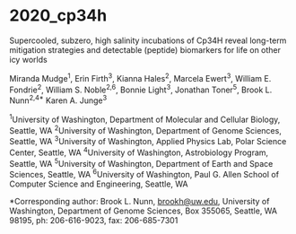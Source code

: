 # 2020_cp34h
Supercooled, subzero, high salinity incubations of Cp34H reveal long-term mitigation strategies and detectable (peptide) biomarkers for life on other icy worlds


Miranda Mudge<sup>1</sup>, Erin Firth<sup>3</sup>, Kianna Hales<sup>2</sup>, Marcela Ewert<sup>3</sup>, William E. Fondrie<sup>2</sup>, William S. Noble<sup>2,6</sup>, Bonnie Light<sup>3</sup>, Jonathan Toner<sup>5</sup>, Brook L. Nunn<sup>2,4*</sup> Karen A. Junge<sup>3</sup>


<sup>1</sup>University of Washington, Department of Molecular and Cellular Biology, Seattle, WA
<sup>2</sup>University of Washington, Department of Genome Sciences, Seattle, WA
<sup>3</sup>University of Washington, Applied Physics Lab, Polar Science Center, Seattle, WA
<sup>4</sup>University of Washington, Astrobiology Program, Seattle, WA
<sup>5</sup>University of Washington, Department of Earth and Space Sciences, Seattle, WA
<sup>6</sup>University of Washington, Paul G. Allen School of Computer Science and Engineering, Seattle, WA


*Corresponding author: Brook L. Nunn, brookh@uw.edu, University of Washington, Department of Genome Sciences, Box 355065, Seattle, WA 98195, ph: 206-616-9023, fax: 206-685-7301
